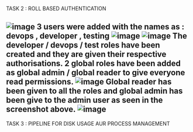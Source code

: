 TASK 2 : ROLL BASED AUTHENTICATION

![image](https://github.com/user-attachments/assets/03cc8ece-aa53-4d19-a733-ff4583d6ed15)
3 users were added with the names as : devops , developer , testing
![image](https://github.com/user-attachments/assets/ef85c0c6-9391-42e5-9f54-6768d1f63c56)
![image](https://github.com/user-attachments/assets/6b752248-54e3-4365-98a4-9a648349d9d2)
The developer / devops / test roles have been created and they are given their respective authorisations. 2 global roles have been added as global admin / global reader to give everyone read permissions.
![image](https://github.com/user-attachments/assets/7807d101-9b39-4016-9448-22b419f6deec)
Global reader has been given to all the roles and global admin has been give to the admin user as seen in the screenshot above.
![image](https://github.com/user-attachments/assets/ff8f4e62-51f5-45fc-8ace-0d14f5a1b517)
---------------------------------------------------------------------------------------------------------------------
TASK 3 : PIPELINE FOR DISK USAGE AUR PROCESS MANAGEMENT







